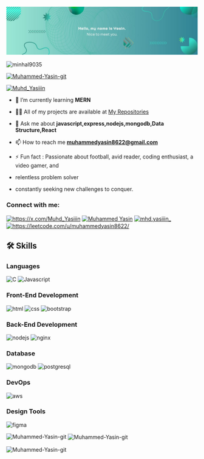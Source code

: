 

<p align="center">
  <a href="https://muhammed-yasin-portfolio.vercel.app/" target="_blank" rel="noreferrer"><img src="https://raw.githubusercontent.com/Muhammed-Yasin-git/Yasiiin/main/images/yasin.jpeg" alt="my banner"></a>
</p>

<p align="left"> <img src="https://komarev.com/ghpvc/?username=minhal9035&label=Profile%20views&color=0e75b6&style=flat" alt="minhal9035" /> </p>

<p align="left"><a href="https://github.com/ryo-ma/github-profile-trophy"><img src="https://github-profile-trophy.vercel.app/?username=Muhammed-Yasin-git" alt="Muhammed-Yasin-git" /></a> </p>

<p align="left"> <a href="https://x.com/Muhd_Yasiiin" target="blank"><img src="https://img.shields.io/twitter/follow/Muhd_Yasiiin?logo=twitter&style=for-the-badge" alt="Muhd_Yasiiin" /></a> </p>




- 🌱 I’m currently learning **MERN**

- 👨‍💻 All of my projects are available at [My Repositories](https://github.com/Muhammed-Yasin-git?tab=repositories)

- 💬 Ask me about **javascript,express,nodejs,mongodb,Data Structure,React**

- 📫 How to reach me **muhammedyasin8622@gmail.com**

- ⚡ Fun fact : Passionate about football, avid reader, coding enthusiast, a video gamer, and
- relentless problem solver 
- constantly seeking new challenges to conquer.


<h3 align="left">Connect with me:</h3>
<p align="left">
<a href="https://twitter.com/mhd_minhal" target="blank"><img align="center" src="https://raw.githubusercontent.com/rahuldkjain/github-profile-readme-generator/master/src/images/icons/Social/twitter.svg" alt="https://x.com/Muhd_Yasiiin" height="30" width="40" /></a>
<a href="https://www.linkedin.com/in/muhammed-yasiin" target="blank"><img align="center" src="https://raw.githubusercontent.com/rahuldkjain/github-profile-readme-generator/master/src/images/icons/Social/linked-in-alt.svg" alt="Muhammed Yasin" height="30" width="40" /></a>
<a href="https://www.instagram.com/mhd.yasiiin_" target="blank"><img align="center" src="https://raw.githubusercontent.com/rahuldkjain/github-profile-readme-generator/master/src/images/icons/Social/instagram.svg" alt="mhd.yasiiin_" height="30" width="40" /></a>
<a href="https://leetcode.com/u/muhammedyasin8622/" target="blank"><img align="center" src="https://raw.githubusercontent.com/rahuldkjain/github-profile-readme-generator/master/src/images/icons/Social/leet-code.svg" alt="https://leetcode.com/u/muhammedyasin8622/" height="30" width="40" /></a>
</p>

## 🛠️ Skills

### Languages

![C](https://img.shields.io/badge/C-317823?style=for-the-badge&logo=C%20&logoColor=white)
![Javascript](https://img.shields.io/badge/JavaScript-323330?style=for-the-badge&logo=javascript&logoColor=F7DF1E)

### Front-End Development

![html](https://img.shields.io/badge/HTML5-E34F26?style=for-the-badge&logo=html5&logoColor=white)
![css](https://img.shields.io/badge/CSS3-1572B6?style=for-the-badge&logo=css3&logoColor=white)
![bootstrap](https://img.shields.io/badge/Bootstrap-563D7C?style=for-the-badge&logo=bootstrap&logoColor=white)

### Back-End Development

![nodejs](https://img.shields.io/badge/Node.js-43853D?style=for-the-badge&logo=node.js&logoColor=white)
![nginx](https://img.shields.io/badge/Nginx-009900?style=for-the-badge&logo=nginx&logoColor=white)

### Database

![mongodb](https://img.shields.io/badge/MongoDB-4EA94B?style=for-the-badge&logo=mongodb&logoColor=white)
![postgresql](https://img.shields.io/badge/PostgreSQL-316192?style=for-the-badge&logo=postgresql&logoColor=white)

### DevOps

![aws](https://img.shields.io/badge/AWS-232F3E?style=for-the-badge&logo=amazon-aws&logoColor=white)

### Design Tools

![figma](https://img.shields.io/badge/figma-000000?style=for-the-badge&logo=figma&logoColor=white)


<p><img align="left" src="https://github-readme-stats.vercel.app/api/top-langs?username=Muhammed-Yasin-git&show_icons=true&locale=en&layout=compact" alt="Muhammed-Yasin-git" /></p>

<p>&nbsp;<img align="center" src="https://github-readme-stats.vercel.app/api?username=Muhammed-Yasin-git&show_icons=true&locale=en" alt="Muhammed-Yasin-git" /></p>

<p><img align="center" src="https://github-readme-streak-stats.herokuapp.com/?user=Muhammed-Yasin-git&" alt="Muhammed-Yasin-git" /></p>
